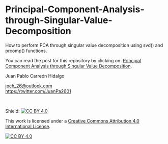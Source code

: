 Principal-Component-Analysis-through-Singular-Value-Decomposition
================

How to perform PCA through singular value decomposition using svd() and prcomp() functions.

You can read the post for this repository by clicking on: <a href="https://r-inthelab.net/2021/11/05/principal-component-analysis-through-singular-value-decomposition/">Principal Component Analysis through Singular Value Decomposition</a>.

Juan Pablo Carreón Hidalgo

<jpch_26@outlook.com>  
<https://twitter.com/JuanPa2601>

 

Shield: [![CC BY 4.0][cc-by-shield]][cc-by]

This work is licensed under a
[Creative Commons Attribution 4.0 International License][cc-by].

[![CC BY 4.0][cc-by-image]][cc-by]

[cc-by]: http://creativecommons.org/licenses/by/4.0/
[cc-by-image]: https://i.creativecommons.org/l/by/4.0/88x31.png
[cc-by-shield]: https://img.shields.io/badge/License-CC%20BY%204.0-lightgrey.svg
